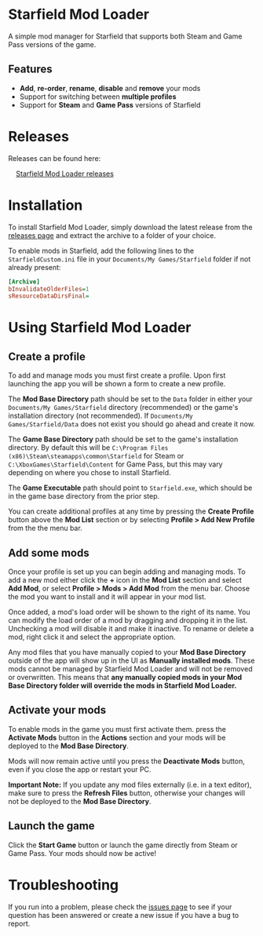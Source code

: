 # Starfield Mod Loader

A simple mod manager for Starfield that supports both Steam and Game Pass versions of the game.

## Features

* **Add**, **re-order**, **rename**, **disable** and **remove** your mods
* Support for switching between **multiple profiles**
* Support for **Steam** and **Game Pass** versions of Starfield

# Releases

Releases can be found here:

&nbsp;&nbsp;&nbsp;&nbsp;[Starfield Mod Loader releases](/releases)

# Installation

To install Starfield Mod Loader, simply download the latest release from the [releases page](/releases) and extract the archive to a folder of your choice.

To enable mods in Starfield, add the following lines to the `StarfieldCustom.ini` file in your `Documents/My Games/Starfield` folder if not already present:

```ini
[Archive]
bInvalidateOlderFiles=1
sResourceDataDirsFinal=
```

# Using Starfield Mod Loader

## Create a profile

To add and manage mods you must first create a profile. Upon first launching the app you will be shown a form to create a new profile.

The **Mod Base Directory** path should be set to the `Data` folder in either your `Documents/My Games/Starfield` directory (recommended) or the game's installation directory (not recommended). If `Documents/My Games/Starfield/Data` does not exist you should go ahead and create it now.

The **Game Base Directory** path should be set to the game's installation directory. By default this will be `C:\Program Files (x86)\Steam\steamapps\common\Starfield` for Steam or `C:\XboxGames\Starfield\Content` for Game Pass, but this may vary depending on where you chose to install Starfield.

The **Game Executable** path should point to `Starfield.exe`, which should be in the game base directory from the prior step.

You can create additional profiles at any time by pressing the **Create Profile** button above the **Mod List** section or by selecting **Profile > Add New Profile** from the the menu bar.

## Add some mods

Once your profile is set up you can begin adding and managing mods. To add a new mod either click the **+** icon in the **Mod List** section and select **Add Mod**, or select **Profile > Mods > Add Mod** from the menu bar. Choose the mod you want to install and it will appear in your mod list.

Once added, a mod's load order will be shown to the right of its name. You can modify the load order of a mod by dragging and dropping it in the list. Unchecking a mod will disable it and make it inactive. To rename or delete a mod, right click it and select the appropriate option.

Any mod files that you have manually copied to your **Mod Base Directory** outside of the app will show up in the UI as **Manually installed mods**. These mods cannot be managed by Starfield Mod Loader and will not be removed or overwritten. This means that **any manually copied mods in your Mod Base Directory folder will override the mods in Starfield Mod Loader.**

## Activate your mods

To enable mods in the game you must first activate them. press the **Activate Mods** button in the **Actions** section and your mods will be deployed to the **Mod Base Directory**.

Mods will now remain active until you press the **Deactivate Mods** button, even if you close the app or restart your PC.

**Important Note:** If you update any mod files externally (i.e. in a text editor), make sure to press the **Refresh Files** button, otherwise your changes will not be deployed to the **Mod Base Directory**.

## Launch the game

Click the **Start Game** button or launch the game directly from Steam or Game Pass. Your mods should now be active!

# Troubleshooting

If you run into a problem, please check the [issues page](/issues) to see if your question has been answered or create a new issue if you have a bug to report.
